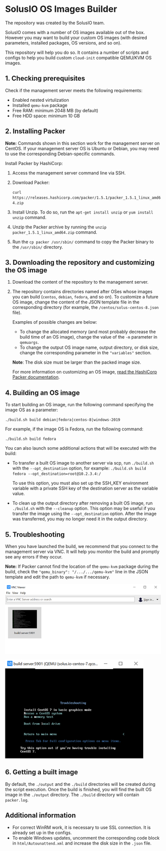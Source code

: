 # SolusIO OS Images Builder

The repository was created by the SolusIO team. 

SolusIO comes with a number of OS images available out of the box.
However you may want to build your custom OS images (with desired parameters, installed packages, OS versions, and so on).

This repository will help you do so. It contains a number of scripts and configs 
to help you build custom `cloud-init` compatible QEMU/KVM OS images.

## 1. Checking prerequisites

Check if the management server meets the following requirements:

- Enabled nested virtulization
- Installed `qemu-kvm` package
- Free RAM: minimum 2048 MB (by default)
- Free HDD space: minimum 10 GB 

## 2. Installing Packer

**Note:** Commands shown in this section work for the management server on CentOS. If your management server OS is
Ubuntu or Debian, you may need to use the corresponding Debian-specific commands.

Install Packer by HashiCorp:

1. Access the management server command line via SSH.
2. Download Packer:

   `curl https://releases.hashicorp.com/packer/1.5.1/packer_1.5.1_linux_amd64.zip`

3. Install Unzip. To do so, run the `apt-get install unzip` or `yum install unzip` command.
4. Unzip the Packer archive by running the `unzip packer_1.5.1_linux_amd64.zip` command.
5. Run the `cp packer /usr/sbin/` command to copy the Packer binary to the `/usr/sbin/` directory.

## 3. Downloading the repository and customizing the OS image

1. Download the content of the repository to the management server.
2. The repository contains directories named after OSes whose images you can build (`centos`, `debian`, `fedora`, and so on).
   To customize a future OS image, change the content of the JSON template file in the corresponding directory
   (for example, the `/centos/solus-centos-8.json` file).

   Examples of possible changes are below: 

   - To change the allocated memory (and most probably decrease the build time of an OS image),
     change the value of the `-m` parameter in `qemuargs`. 
   - To change the output OS image name, output directory, or disk size, change the corresponding parameter in the `"variables"`         section.

   **Note**: The disk size must be larger than the packed image size.

   For more information on customizing an OS image, [read the HashiCorp Packer documentation](https://www.packer.io/docs/index.html).

## 4. Building an OS image

To start building an OS image, run the following command specifying the image OS as a parameter:

`./build.sh build debian|fedora|centos-8|windows-2019`

For example, if the image OS is Fedora, run the following command:

`./build.sh build fedora`

You can also launch some additional actions that will be executed with the build:

- To transfer a built OS image to another server via scp, run `./build.sh` with the `--opt_destination` option, for example:
`./build.sh build fedora --opt_destination=root@10.2.3.4:/`

   To use this option, you must also set up the SSH_KEY environment variable with a private SSH key of the destination server as the        variable value.

- To clean up the output directory after removing a built OS image, run `./build.sh` with the `--cleanup` option.
This option may be useful if you transfer the image using the `--opt_destination` option. After the image was transferred, you may no longer need it in the output directory.

## 5. Troubleshooting

When you have launched the build, we recommend that you connect to the management server via VNC.
It will help you monitor the build and promptly see any errors if they occur.

**Note:** If Packer cannot find the location of the `qemu-kvm` package during the build, check the `"qemu_binary": "/.../.../qemu-kvm"`
line in the JSON template and edit the path to `qemu-kvm` if necessary.

![](images/1.png)

![](images/2.png)

## 6. Getting a built image

By default, the `./output` and the `./build` directories will be created during the script execution.
Once the build is finished, you will find the built OS image in the `./output` directory.
The `./build` directory will contain `packer.log`.

## Additional information

- For correct WinRM work, it is necessary to use SSL connection. It is already set up in the configs.
- To enable Windows updates, uncomment the corresponding code block in `html/Autounattend.xml` and 
  increase the disk size in the `.json` file.




